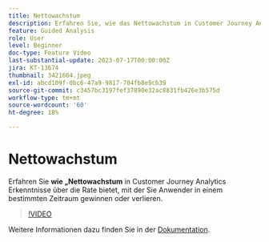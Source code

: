 ```yaml
---
title: Nettowachstum
description: Erfahren Sie, wie das Nettowachstum in Customer Journey Analytics Einblicke in die Rate bietet, mit der Sie Anwender über einen bestimmten Zeitraum gewinnen oder verlieren.
feature: Guided Analysis
role: User
level: Beginner
doc-type: Feature Video
last-substantial-update: 2023-07-17T00:00:00Z
jira: KT-13674
thumbnail: 3421664.jpeg
exl-id: abcd109f-0bc6-47a9-9817-704fb8e9cb39
source-git-commit: c3457bc3197fef37890e32ac8831fb426e3b575d
workflow-type: tm+mt
source-wordcount: '60'
ht-degree: 18%

---
```


# Nettowachstum

Erfahren Sie **wie „Nettowachstum** in Customer Journey Analytics Erkenntnisse über die Rate bietet, mit der Sie Anwender in einem bestimmten Zeitraum gewinnen oder verlieren.

>[!VIDEO](https://video.tv.adobe.com/v/3421664/?learn=on)

Weitere Informationen dazu finden Sie in der [Dokumentation](https://experienceleague.adobe.com/docs/analytics-platform/using/guided-analysis/user-growth/net-growth.html).
